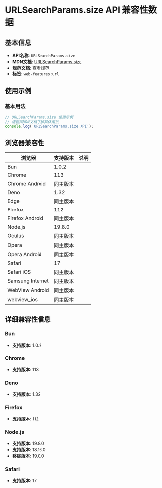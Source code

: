 # URLSearchParams.size API 兼容性数据

## 基本信息

- **API名称**: `URLSearchParams.size`
- **MDN文档**: [URLSearchParams.size](https://developer.mozilla.org/docs/Web/API/URLSearchParams/size)
- **规范文档**: [查看规范](https://url.spec.whatwg.org/#dom-urlsearchparams-size)
- **标签**: `web-features:url`

## 使用示例

### 基本用法

```javascript
// URLSearchParams.size 使用示例
// 请查阅MDN文档了解具体用法
console.log('URLSearchParams.size API');
```

## 浏览器兼容性

| 浏览器 | 支持版本 | 说明 |
|--------|----------|------|
| Bun | 1.0.2 |  |
| Chrome | 113 |  |
| Chrome Android | 同主版本 |  |
| Deno | 1.32 |  |
| Edge | 同主版本 |  |
| Firefox | 112 |  |
| Firefox Android | 同主版本 |  |
| Node.js | 19.8.0 |  |
| Oculus | 同主版本 |  |
| Opera | 同主版本 |  |
| Opera Android | 同主版本 |  |
| Safari | 17 |  |
| Safari iOS | 同主版本 |  |
| Samsung Internet | 同主版本 |  |
| WebView Android | 同主版本 |  |
| webview_ios | 同主版本 |  |

## 详细兼容性信息

### Bun

- **支持版本**: 1.0.2

### Chrome

- **支持版本**: 113

### Deno

- **支持版本**: 1.32

### Firefox

- **支持版本**: 112

### Node.js

- **支持版本**: 19.8.0
- **支持版本**: 18.16.0
- **移除版本**: 19.0.0

### Safari

- **支持版本**: 17

